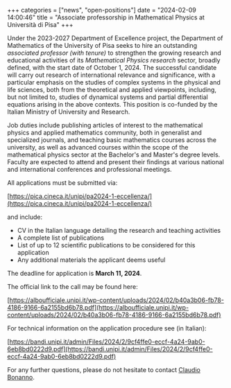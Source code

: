 +++
categories = ["news", "open-positions"]
date = "2024-02-09 14:00:46"
title = "Associate professorship in Mathematical Physics at Università di Pisa"
+++

Under the 2023-2027 Department of Excellence project, the Department of Mathematics of the University of Pisa seeks to hire an outstanding *associated professor (with tenure)* to strengthen the growing research and educational activities of its *Mathematical Physics research* sector, broadly defined, with the start date of October 1, 2024. The successful candidate will carry out research of international relevance and significance, with a particular emphasis on the studies of complex systems in the physical and life sciences, both from the theoretical and applied viewpoints, including, but not limited to, studies of dynamical systems and partial differential equations arising in the above contexts. This position is co-funded by the Italian Ministry of University and Research. 

Job duties include publishing articles of interest to the mathematical physics and applied mathematics community, both in generalist and specialized journals, and teaching basic mathematics courses across the university, as well as advanced courses within the scope of the mathematical physics sector at the Bachelor's and Master's degree levels. Faculty are expected to attend and present their findings at various national and international conferences and professional meetings.

All applications must be submitted via:

[https://pica.cineca.it/unipi/pa2024-1-eccellenza/](https://pica.cineca.it/unipi/pa2024-1-eccellenza/)

and include:

- CV in the Italian language detailing the research and teaching activities 
- A complete list of publications
- List of up to 12 scientific publications to be considered for this application
- Any additional materials the applicant deems useful

The deadline for application is **March 11, 2024**.

The official link to the call may be found here:

[https://alboufficiale.unipi.it/wp-content/uploads/2024/02/b40a3b06-fb78-4186-9166-6a2155bd6b78.pdf](https://alboufficiale.unipi.it/wp-content/uploads/2024/02/b40a3b06-fb78-4186-9166-6a2155bd6b78.pdf)

For technical information on the application procedure see (in Italian):

[https://bandi.unipi.it/admin/Files/2024/2/9cf4ffe0-eccf-4a24-9ab0-6eb8bd0222d9.pdf](https://bandi.unipi.it/admin/Files/2024/2/9cf4ffe0-eccf-4a24-9ab0-6eb8bd0222d9.pdf)

For any further questions, please do not hesitate to contact [Claudio Bonanno](mailto:claudio.bonanno@unipi.it).
